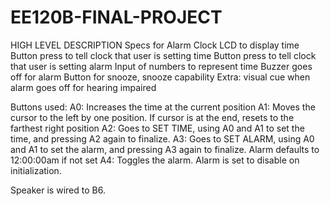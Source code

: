 # EE120B-FINAL-PROJECT

HIGH LEVEL DESCRIPTION
Specs for Alarm Clock
	LCD to display time
	Button press to tell clock that user is setting time
	Button press to tell clock that user is setting alarm 
	Input of numbers to represent time
	Buzzer goes off for alarm
	Button for snooze, snooze capability
	Extra: visual cue when alarm goes off for hearing impaired 

Buttons used:
A0: Increases the time at the current position
A1: Moves the cursor to the left by one position. If cursor is at the end, resets to the farthest right position
A2: Goes to SET TIME, using A0 and A1 to set the time, and pressing A2 again to finalize.
A3: Goes to SET ALARM, using A0 and A1 to set the alarm, and pressing A3 again to finalize. Alarm defaults to 12:00:00am if not set
A4: Toggles the alarm. Alarm is set to disable on initialization. 

Speaker is wired to B6.

